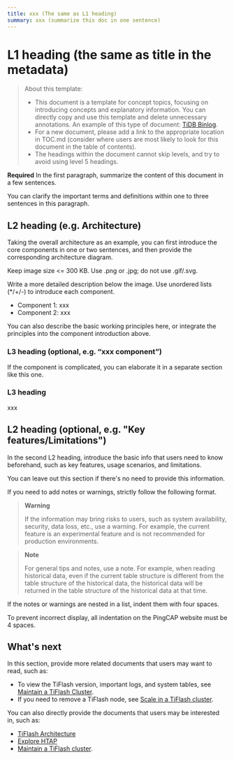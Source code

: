 ```yaml
---
title: xxx (The same as L1 heading)
summary: xxx (summarize this doc in one sentence)
---
```


# L1 heading (the same as title in the metadata)

> About this template:
>
> - This document is a template for concept topics, focusing on introducing concepts and explanatory information. You can directly copy and use this template and delete unnecessary annotations. An example of this type of document: [TiDB Binlog](/tidb-binlog/tidb-binlog-overview.md).
> - For a new document, please add a link to the appropriate location in TOC.md (consider where users are most likely to look for this document in the table of contents).
> - The headings within the document cannot skip levels, and try to avoid using level 5 headings.

**Required** In the first paragraph, summarize the content of this document in a few sentences.

You can clarify the important terms and definitions within one to three sentences in this paragraph.

## L2 heading (e.g. Architecture)

Taking the overall architecture as an example, you can first introduce the core components in one or two sentences, and then provide the corresponding architecture diagram.

<!--  ![Architecture](/path/to/image)  -->
Keep image size <= 300 KB. Use .png or .jpg; do not use .gif/.svg.

Write a more detailed description below the image. Use unordered lists (*/+/-) to introduce each component.

- Component 1: xxx
- Component 2: xxx

You can also describe the basic working principles here, or integrate the principles into the component introduction above.

### L3 heading (optional, e.g. “xxx component”)

If the component is complicated, you can elaborate it in a separate section like this one.

### L3 heading

xxx

## L2 heading (optional, e.g. "Key features/Limitations")

In the second L2 heading, introduce the basic info that users need to know beforehand, such as key features, usage scenarios, and limitations.

You can leave out this section if there's no need to provide this information.

If you need to add notes or warnings, strictly follow the following format.

> **Warning**
>
> If the information may bring risks to users, such as system availability, security, data loss, etc., use a warning. For example, the current feature is an experimental feature and is not recommended for production environments.

> **Note**
>
> For general tips and notes, use a note. For example, when reading historical data, even if the current table structure is different from the table structure of the historical data, the historical data will be returned in the table structure of the historical data at that time.

If the notes or warnings are nested in a list, indent them with four spaces.

To prevent incorrect display, all indentation on the PingCAP website must be 4 spaces.

## What's next

In this section, provide more related documents that users may want to read, such as:

- To view the TiFlash version, important logs, and system tables, see [Maintain a TiFlash Cluster](/tiflash/maintain-tiflash.md).
- If you need to remove a TiFlash node, see [Scale in a TiFlash cluster](/scale-tidb-using-tiup.md#scale-in-a-tiflash-node).

You can also directly provide the documents that users may be interested in, such as:

- [TiFlash Architecture](/tiflash/tiflash-overview.md#architecture)
- [Explore HTAP](/explore-htap.md)
- [Maintain a TiFlash cluster](/tiflash/maintain-tiflash.md).
